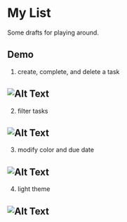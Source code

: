 # My List
Some drafts for playing around. 
## Demo

1. create, complete, and delete a task
## ![Alt Text](https://media.giphy.com/media/l4EoWGuldwG9YtxpS/giphy.gif)
2. filter tasks
## ![Alt Text](https://media.giphy.com/media/l4EpaN3mZ7VAxP3WM/giphy.gif)
3. modify color and due date
## ![Alt Text](https://media.giphy.com/media/l4Epgtd8lU0px1E1W/giphy.gif)
4. light theme
## ![Alt Text](https://media.giphy.com/media/l4Ep8xzpYyNEoJXbi/giphy.gif)



